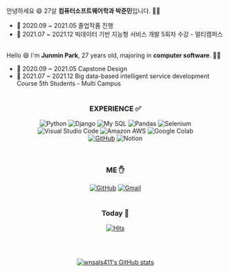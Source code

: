 안녕하세요 😄
27살 **컴퓨터소프트웨어학과 박준민**입니다. 👦🏻

- 🌱 2020.09 ~ 2021.05 졸업작품 진행
- 🌱 2021.07 ~ 2021.12 빅데이터 기반 지능형 서비스 개발 5회차 수강 - 멀티캠퍼스 </br></br>


Hello 😄
I'm **Junmin Park**, 27 years old, majoring in **computer software**. 👦🏻

- 🌱 2020.09 ~ 2021.05 Capstone Design
- 🌱 2021.07 ~ 2021.12 Big data-based intelligent service development Course 5th Students - Multi Campus </br></br>


<h3 align="center"><b> EXPERIENCE  ✅ </b></h3>

<div align=center>
  
![Python](https://img.shields.io/badge/python-3670A0?style=for-the-badge&logo=python&logoColor=white)
![Django](https://img.shields.io/badge/Django-092E20?style=for-the-badge&logo=Django&logoColor=white)
![My SQL](https://img.shields.io/badge/My%20SQL-4479A1?style=for-the-badge&logo=mysql&logoColor=white)
![Pandas](https://img.shields.io/badge/pandas-%23150458.svg?style=for-the-badge&logo=pandas&logoColor=white)
![Selenium](https://img.shields.io/badge/selenium-%43B02A.svg?style=for-the-badge&logo=selenium&logoColor=white)</br>
![Visual Studio Code](https://img.shields.io/badge/Visual%20Studio%20Code-0078d7.svg?style=for-the-badge&logo=visual-studio-code&logoColor=white)
![Amazon AWS](https://img.shields.io/badge/Amazon%20AWS-333664?style=for-the-badge&logo=amazon-aws&logoColor=white)
![Google Colab](https://img.shields.io/badge/Google%20Colab-F9AB00?style=for-the-badge&logo=google-colab&logoColor=white)</br>
[![GitHub](https://img.shields.io/badge/github-181717?style=for-the-badge&logo=github&logoColor=white&link=https://github.com/wnsals411/)](https://github.com/wnsals411/)
![Notion](https://img.shields.io/badge/Notion-000000?style=for-the-badge&logo=notion&logoColor=white)</br>


</div>

</br>
<div align = 'center'>
  <h3 align="center"><b> ME ✋ </b></h3>

[![GitHub](https://img.shields.io/badge/github-181717?style=for-the-badge&logo=github&logoColor=white&link=https://github.com/wnsals411/)](https://github.com/wnsals411/)
[![Gmail](https://img.shields.io/badge/Gmail-D14836?style=for-the-badge&logo=gmail&logoColor=white&mailto=jmp960905@gmail.com)](mailto:jmp960905@gmail.com) </br></br>

<div align=center>
  
  <h3 align="center"><b> Today 🌼 </b></h3>

[![Hits](https://hits.seeyoufarm.com/api/count/incr/badge.svg?url=https%3A%2F%2Fgithub.com%2Fwnsals411)](https://hits.seeyoufarm.com) 

</div>
</br></br>

  
  
[![wnsals411's GitHub stats](https://github-readme-stats.vercel.app/api?username=wnsals411&&show_icons=true&theme=cobalt)](https://github.com/anuraghazra/github-readme-stats)
  
</div>
